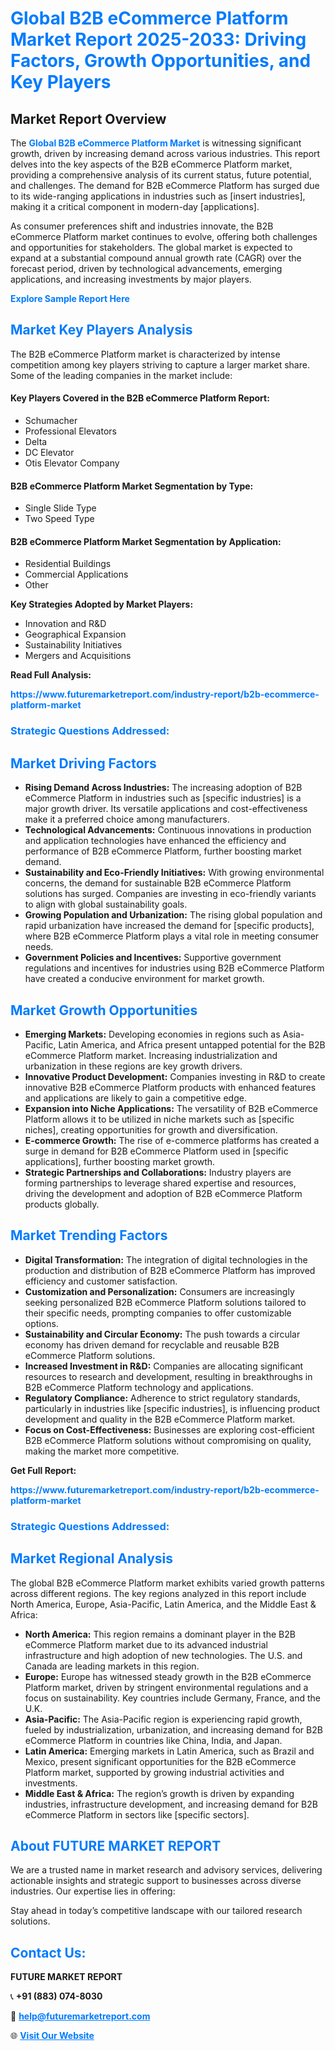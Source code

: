 <h1 style="color: #007BFF;">Global B2B eCommerce Platform Market Report 2025-2033: Driving Factors, Growth Opportunities, and Key Players</h1>

<section id="overview">
<h2>Market Report Overview</h2>
<p>The <a href="https://www.futuremarketreport.com/industry-report/b2b-ecommerce-platform-market" style="color: #007BFF; text-decoration: none;"><strong>Global B2B eCommerce Platform Market</strong></a> is witnessing significant growth, driven by increasing demand across various industries. This report delves into the key aspects of the B2B eCommerce Platform market, providing a comprehensive analysis of its current status, future potential, and challenges. The demand for B2B eCommerce Platform has surged due to its wide-ranging applications in industries such as [insert industries], making it a critical component in modern-day [applications].</p>
<p>As consumer preferences shift and industries innovate, the B2B eCommerce Platform market continues to evolve, offering both challenges and opportunities for stakeholders. The global market is expected to expand at a substantial compound annual growth rate (CAGR) over the forecast period, driven by technological advancements, emerging applications, and increasing investments by major players.</p>
</section>

<section id="overview">
<p><a href="https://www.futuremarketreport.com/request-sample/reportId=35610" style="color: #007BFF; text-decoration: none;"><strong>Explore Sample Report Here</strong></a></p>
</section>

<section id="key-players">
<h2 style="color: #007BFF;">Market Key Players Analysis</h2>
<p>The B2B eCommerce Platform market is characterized by intense competition among key players striving to capture a larger market share. Some of the leading companies in the market include:</p>
<h4>Key Players Covered in the B2B eCommerce Platform Report:</h4>
<ul><li>Schumacher</li><li>Professional Elevators</li><li>Delta</li><li>DC Elevator</li><li>Otis Elevator Company</li></ul>
<h4>B2B eCommerce Platform Market Segmentation by Type:</h4>
<ul><li>Single Slide Type</li><li>Two Speed Type</li></ul>

<h4>B2B eCommerce Platform Market Segmentation by Application:</h4>
<ul><li>Residential Buildings</li><li>Commercial Applications</li><li>Other</li></ul>
<p><strong>Key Strategies Adopted by Market Players:</strong></p>
<ul>
<li>Innovation and R&D</li>
<li>Geographical Expansion</li>
<li>Sustainability Initiatives</li>
<li>Mergers and Acquisitions</li>
</ul>
</section>

<section>
<p><strong>Read Full Analysis: </strong></p><a href="https://www.futuremarketreport.com/industry-report/b2b-ecommerce-platform-market" style="color: #007BFF; text-decoration: none;"><strong>https://www.futuremarketreport.com/industry-report/b2b-ecommerce-platform-market</strong></a>
<h3 style="color: #007BFF;">Strategic Questions Addressed:</h3>
</section>

<section id="driving-factors">
<h2 style="color: #007BFF;">Market Driving Factors</h2>
<ul>
<li><strong>Rising Demand Across Industries:</strong> The increasing adoption of B2B eCommerce Platform in industries such as [specific industries] is a major growth driver. Its versatile applications and cost-effectiveness make it a preferred choice among manufacturers.</li>
<li><strong>Technological Advancements:</strong> Continuous innovations in production and application technologies have enhanced the efficiency and performance of B2B eCommerce Platform, further boosting market demand.</li>
<li><strong>Sustainability and Eco-Friendly Initiatives:</strong> With growing environmental concerns, the demand for sustainable B2B eCommerce Platform solutions has surged. Companies are investing in eco-friendly variants to align with global sustainability goals.</li>
<li><strong>Growing Population and Urbanization:</strong> The rising global population and rapid urbanization have increased the demand for [specific products], where B2B eCommerce Platform plays a vital role in meeting consumer needs.</li>
<li><strong>Government Policies and Incentives:</strong> Supportive government regulations and incentives for industries using B2B eCommerce Platform have created a conducive environment for market growth.</li>
</ul>
</section>

<section id="growth-opportunities">
<h2 style="color: #007BFF;">Market Growth Opportunities</h2>
<ul>
<li><strong>Emerging Markets:</strong> Developing economies in regions such as Asia-Pacific, Latin America, and Africa present untapped potential for the B2B eCommerce Platform market. Increasing industrialization and urbanization in these regions are key growth drivers.</li>
<li><strong>Innovative Product Development:</strong> Companies investing in R&D to create innovative B2B eCommerce Platform products with enhanced features and applications are likely to gain a competitive edge.</li>
<li><strong>Expansion into Niche Applications:</strong> The versatility of B2B eCommerce Platform allows it to be utilized in niche markets such as [specific niches], creating opportunities for growth and diversification.</li>
<li><strong>E-commerce Growth:</strong> The rise of e-commerce platforms has created a surge in demand for B2B eCommerce Platform used in [specific applications], further boosting market growth.</li>
<li><strong>Strategic Partnerships and Collaborations:</strong> Industry players are forming partnerships to leverage shared expertise and resources, driving the development and adoption of B2B eCommerce Platform products globally.</li>
</ul>
</section>

<section id="trending-factors">
<h2 style="color: #007BFF;">Market Trending Factors</h2>
<ul>
<li><strong>Digital Transformation:</strong> The integration of digital technologies in the production and distribution of B2B eCommerce Platform has improved efficiency and customer satisfaction.</li>
<li><strong>Customization and Personalization:</strong> Consumers are increasingly seeking personalized B2B eCommerce Platform solutions tailored to their specific needs, prompting companies to offer customizable options.</li>
<li><strong>Sustainability and Circular Economy:</strong> The push towards a circular economy has driven demand for recyclable and reusable B2B eCommerce Platform solutions.</li>
<li><strong>Increased Investment in R&D:</strong> Companies are allocating significant resources to research and development, resulting in breakthroughs in B2B eCommerce Platform technology and applications.</li>
<li><strong>Regulatory Compliance:</strong> Adherence to strict regulatory standards, particularly in industries like [specific industries], is influencing product development and quality in the B2B eCommerce Platform market.</li>
<li><strong>Focus on Cost-Effectiveness:</strong> Businesses are exploring cost-efficient B2B eCommerce Platform solutions without compromising on quality, making the market more competitive.</li>
</ul>
</section>

<section>
<p><strong>Get Full Report: </strong></p><a href="https://www.futuremarketreport.com/industry-report/b2b-ecommerce-platform-market" style="color: #007BFF; text-decoration: none;"><strong>https://www.futuremarketreport.com/industry-report/b2b-ecommerce-platform-market</strong></a>
<h3 style="color: #007BFF;">Strategic Questions Addressed:</h3>
</section>


<section id="regional-analysis">
<h2 style="color: #007BFF;">Market Regional Analysis</h2>
<p>The global B2B eCommerce Platform market exhibits varied growth patterns across different regions. The key regions analyzed in this report include North America, Europe, Asia-Pacific, Latin America, and the Middle East & Africa:</p>
<ul>
<li><strong>North America:</strong> This region remains a dominant player in the B2B eCommerce Platform market due to its advanced industrial infrastructure and high adoption of new technologies. The U.S. and Canada are leading markets in this region.</li>
<li><strong>Europe:</strong> Europe has witnessed steady growth in the B2B eCommerce Platform market, driven by stringent environmental regulations and a focus on sustainability. Key countries include Germany, France, and the U.K.</li>
<li><strong>Asia-Pacific:</strong> The Asia-Pacific region is experiencing rapid growth, fueled by industrialization, urbanization, and increasing demand for B2B eCommerce Platform in countries like China, India, and Japan.</li>
<li><strong>Latin America:</strong> Emerging markets in Latin America, such as Brazil and Mexico, present significant opportunities for the B2B eCommerce Platform market, supported by growing industrial activities and investments.</li>
<li><strong>Middle East & Africa:</strong> The region’s growth is driven by expanding industries, infrastructure development, and increasing demand for B2B eCommerce Platform in sectors like [specific sectors].</li>
</ul>
</section>

<footer>
<h2 style="color: #007BFF;">About FUTURE MARKET REPORT</h2>
<p>We are a trusted name in market research and advisory services, delivering actionable insights and strategic support to businesses across diverse industries. Our expertise lies in offering:</p>

<p>Stay ahead in today’s competitive landscape with our tailored research solutions.</p>

<h2 style="color: #007BFF;">Contact Us:</h2>
<p><strong>FUTURE MARKET REPORT</strong></p>
<p>📞 <strong>+91 (883) 074-8030</strong></p>
<p>📧 <strong><a href="mailto:help@futuremarketreport.com" style="color: #007BFF;">help@futuremarketreport.com</a></strong></p>
<p>🌐 <strong><a href="https://www.futuremarketreport.com/" style="color: #007BFF;">Visit Our Website</a></strong></p>
</footer>